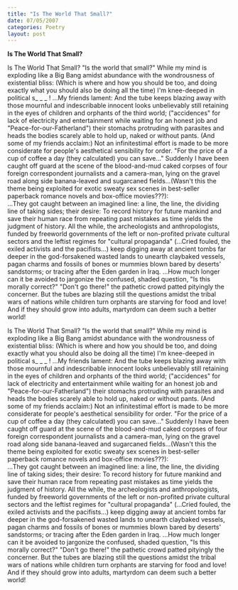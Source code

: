 ```yaml
---
title: "Is The World That Small?"
date: 07/05/2007
categories: Poetry
layout: post
---
```


**Is The World That Small?**

Is The World That Small?
"Is the world that small?"
While my mind is exploding like a Big Bang amidst abundance with the wondrousness of existential bliss: (Which is where and how you should be too, and doing exactly what you should also be doing all the time)  I'm knee-deeped in political s_ _ _ !
...My friends lament: And the tube keeps blazing away with those mournful and indescribable innocent looks unbelievably still retaining in the eyes of children and orphants of the third world; ("accidences" for lack of electricity and entertainment while waiting for an honest job and "Peace-for-our-Fatherland") their stomachs protruding with parasites and heads the bodies scarely able to hold up, naked or without pants. (And some of my friends acclaim:) Not an infinitestimal effort is made to be more considerate for people's aesthetical sensibility for order.  "For the price of a cup of coffee a day (they calculated) you can save..."
Suddenly I have been caught off guard at the scene of the blood-and-mud caked corpses of four foreign correspondent journalists and a camera-man, lying on the gravel road along side banana-leaved and sugarcaned fields...(Wasn't this the theme being exploited for exotic sweaty sex scenes in best-seller paperback romance novels and box-office movies???):  
...They got caught between an imagined line: a line, the line, the dividing line of taking sides; their desire:  To record history for future mankind and save their human race from repeating past mistakes as time yields the judgment of history.
All the while, the archeologists and anthropologists, funded by freeworld governments of the left or non-profited private cultural sectors and the leftist regimes for "cultural propaganda" (...Cried fouled, the exiled activists and the pacifists...) keep  digging away at ancient tombs far deeper in the god-forsakened wasted lands to unearth claybaked vessels, pagan charms and fossils of bones or mummies blown bared by deserts' sandstorms; or tracing after the Eden garden in Iraq.
...How much longer can it be avoided to jargonize the confused, shaded question, "Is this morally correct?"  "Don't go there!" the pathetic crowd patted pityingly the concerner.  But the tubes are blazing still the questions amidst the tribal wars of nations while children turn orphants are starving for food and love!  And if they should grow into adults, martyrdom can deem such a better world!

Is The World That Small?
"Is the world that small?"
While my mind is exploding like a Big Bang amidst abundance with the wondrousness of existential bliss: (Which is where and how you should be too, and doing exactly what you should also be doing all the time)  I'm knee-deeped in political s_ _ _ !
...My friends lament: And the tube keeps blazing away with those mournful and indescribable innocent looks unbelievably still retaining in the eyes of children and orphants of the third world; ("accidences" for lack of electricity and entertainment while waiting for an honest job and "Peace-for-our-Fatherland") their stomachs protruding with parasites and heads the bodies scarely able to hold up, naked or without pants. (And some of my friends acclaim:) Not an infinitestimal effort is made to be more considerate for people's aesthetical sensibility for order.  "For the price of a cup of coffee a day (they calculated) you can save..."
Suddenly I have been caught off guard at the scene of the blood-and-mud caked corpses of four foreign correspondent journalists and a camera-man, lying on the gravel road along side banana-leaved and sugarcaned fields...(Wasn't this the theme being exploited for exotic sweaty sex scenes in best-seller paperback romance novels and box-office movies???):  
...They got caught between an imagined line: a line, the line, the dividing line of taking sides; their desire:  To record history for future mankind and save their human race from repeating past mistakes as time yields the judgment of history.
All the while, the archeologists and anthropologists, funded by freeworld governments of the left or non-profited private cultural sectors and the leftist regimes for "cultural propaganda" (...Cried fouled, the exiled activists and the pacifists...) keep  digging away at ancient tombs far deeper in the god-forsakened wasted lands to unearth claybaked vessels, pagan charms and fossils of bones or mummies blown bared by deserts' sandstorms; or tracing after the Eden garden in Iraq.
...How much longer can it be avoided to jargonize the confused, shaded question, "Is this morally correct?"  "Don't go there!" the pathetic crowd patted pityingly the concerner.  But the tubes are blazing still the questions amidst the tribal wars of nations while children turn orphants are starving for food and love!  And if they should grow into adults, martyrdom can deem such a better world!
